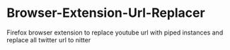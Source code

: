 # Browser-Extension-Url-Replacer
Firefox browser extension to replace youtube url with piped instances and replace all twitter url to nitter


